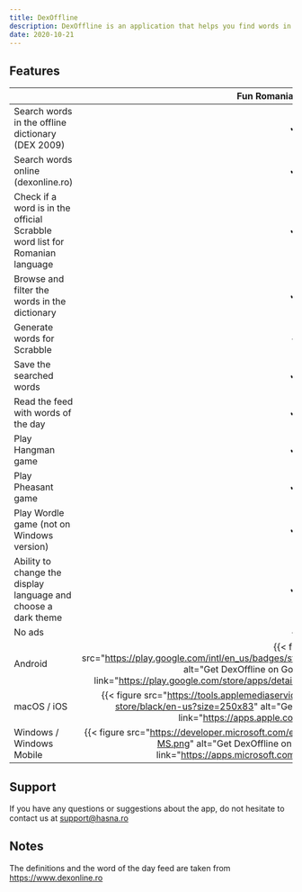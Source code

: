 ```yaml
---
title: DexOffline
description: DexOffline is an application that helps you find words in DEX (the Romanian language dictionary) without being online, play Hangman, Pheasant or Wordle games and much more.
date: 2020-10-21
---
```


## Features

| | Fun Romanian Dex Offline | Fun Romanian Dex Offline Plus |
| --- | :---: | :---: |
| Search words in the offline dictionary (DEX 2009) | ✔ | ✔ |
| Search words online (dexonline.ro) | ✔ | ✔ |
| Check if a word is in the official Scrabble word list for Romanian language | ✔ | ✔ |
| Browse and filter the words in the dictionary | ✔ | ✔ |
| Generate words for Scrabble | - | ✔ |
| Save the searched words | ✔ | ✔ |
| Read the feed with words of the day | ✔ | ✔ |
| Play Hangman game | ✔ | ✔ |
| Play Pheasant game | ✔ | ✔ |
| Play Wordle game (not on Windows version) | ✔ | ✔ |
| Ability to change the display language and choose a dark theme | ✔ | ✔ |
| No ads | - |  ✔ |
| Android | {{< figure src="https://play.google.com/intl/en_us/badges/static/images/badges/en_badge_web_generic.png" alt="Get DexOffline on Google Play" width="250px" link="https://play.google.com/store/apps/details?id=ro.hasna.dexoffline&utm_source=site" >}} | {{< figure src="https://play.google.com/intl/en_us/badges/static/images/badges/en_badge_web_generic.png" alt="Get DexOffline Plus on Google Play" width="250px" link="https://play.google.com/store/apps/details?id=ro.hasna.dexoffline.plus&utm_source=site" >}} |
| macOS / iOS | {{< figure src="https://tools.applemediaservices.com/api/badges/download-on-the-app-store/black/en-us?size=250x83" alt="Get DexOffline on App Store" width="200px" link="https://apps.apple.com/app/id1567763970" >}} | {{< figure src="https://tools.applemediaservices.com/api/badges/download-on-the-app-store/black/en-us?size=250x83" alt="Get DexOffline Plus on App Store" width="200px" link="https://apps.apple.com/app/id1567769712" >}} |
| Windows / Windows Mobile | {{< figure src="https://developer.microsoft.com/en-us/store/badges/images/English_get-it-from-MS.png" alt="Get DexOffline on Windows Store" width="200px" link="https://apps.microsoft.com/store/detail/9n5xfpst5974" >}} | {{< figure src="https://developer.microsoft.com/en-us/store/badges/images/English_get-it-from-MS.png" alt="Get DexOffline Plus on Windows Store" width="200px" link="https://apps.microsoft.com/store/detail/9nfvk1wqt472" >}} |

## Support

If you have any questions or suggestions about the app, do not hesitate to contact us at support@hasna.ro

## Notes

The definitions and the word of the day feed are taken from https://www.dexonline.ro
